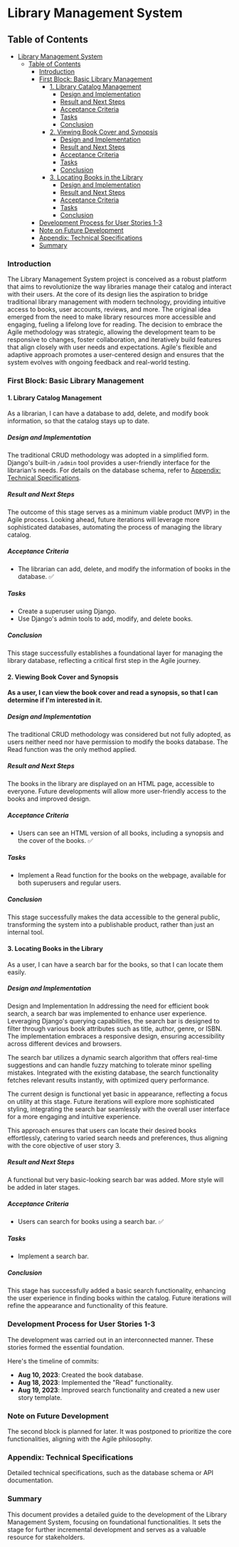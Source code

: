 # Library Management System

## Table of Contents

- [Library Management System](#library-management-system)
  - [Table of Contents](#table-of-contents)
    - [Introduction](#introduction)
    - [First Block: Basic Library Management](#first-block-basic-library-management)
      - [1. Library Catalog Management](#1-library-catalog-management)
        - [Design and Implementation](#design-and-implementation)
        - [Result and Next Steps](#result-and-next-steps)
        - [Acceptance Criteria](#acceptance-criteria)
        - [Tasks](#tasks)
        - [Conclusion](#conclusion)
      - [2. Viewing Book Cover and Synopsis](#2-viewing-book-cover-and-synopsis)
        - [Design and Implementation](#design-and-implementation-1)
        - [Result and Next Steps](#result-and-next-steps-1)
        - [Acceptance Criteria](#acceptance-criteria-1)
        - [Tasks](#tasks-1)
        - [Conclusion](#conclusion-1)
      - [3. Locating Books in the Library](#3-locating-books-in-the-library)
        - [Design and Implementation](#design-and-implementation-2)
        - [Result and Next Steps](#result-and-next-steps-2)
        - [Acceptance Criteria](#acceptance-criteria-2)
        - [Tasks](#tasks-2)
        - [Conclusion](#conclusion-2)
    - [Development Process for User Stories 1-3](#development-process-for-user-stories-1-3)
    - [Note on Future Development](#note-on-future-development)
    - [Appendix: Technical Specifications](#appendix-technical-specifications)
    - [Summary](#summary)

### Introduction

The Library Management System project is conceived as a robust platform that aims to revolutionize the way libraries manage their catalog and interact with their users. At the core of its design lies the aspiration to bridge traditional library management with modern technology, providing intuitive access to books, user accounts, reviews, and more. The original idea emerged from the need to make library resources more accessible and engaging, fueling a lifelong love for reading. The decision to embrace the Agile methodology was strategic, allowing the development team to be responsive to changes, foster collaboration, and iteratively build features that align closely with user needs and expectations. Agile's flexible and adaptive approach promotes a user-centered design and ensures that the system evolves with ongoing feedback and real-world testing.

### First Block: Basic Library Management

#### 1. Library Catalog Management

As a librarian, I can have a database to add, delete, and modify book information, so that the catalog stays up to date.

##### Design and Implementation

The traditional CRUD methodology was adopted in a simplified form. Django's built-in `/admin` tool provides a user-friendly interface for the librarian's needs. For details on the database schema, refer to [Appendix: Technical Specifications](#appendix-technical-specifications).

##### Result and Next Steps

The outcome of this stage serves as a minimum viable product (MVP) in the Agile process. Looking ahead, future iterations will leverage more sophisticated databases, automating the process of managing the library catalog.

##### Acceptance Criteria

- The librarian can add, delete, and modify the information of books in the database. ✅

##### Tasks

- Create a superuser using Django.
- Use Django's admin tools to add, modify, and delete books.

##### Conclusion

This stage successfully establishes a foundational layer for managing the library database, reflecting a critical first step in the Agile journey.

#### 2. Viewing Book Cover and Synopsis

**As a user, I can view the book cover and read a synopsis, so that I can determine if I'm interested in it.**

##### Design and Implementation

The traditional CRUD methodology was considered but not fully adopted, as users neither need nor have permission to modify the books database. The Read function was the only method applied.

##### Result and Next Steps

The books in the library are displayed on an HTML page, accessible to everyone. Future developments will allow more user-friendly access to the books and improved design.

##### Acceptance Criteria

- Users can see an HTML version of all books, including a synopsis and the cover of the books. ✅

##### Tasks

- Implement a Read function for the books on the webpage, available for both superusers and regular users.

##### Conclusion

This stage successfully makes the data accessible to the general public, transforming the system into a publishable product, rather than just an internal tool.

#### 3. Locating Books in the Library

As a user, I can have a search bar for the books, so that I can locate them easily.

##### Design and Implementation

Design and Implementation
In addressing the need for efficient book search, a search bar was implemented to enhance user experience. Leveraging Django's querying capabilities, the search bar is designed to filter through various book attributes such as title, author, genre, or ISBN. The implementation embraces a responsive design, ensuring accessibility across different devices and browsers.

The search bar utilizes a dynamic search algorithm that offers real-time suggestions and can handle fuzzy matching to tolerate minor spelling mistakes. Integrated with the existing database, the search functionality fetches relevant results instantly, with optimized query performance.

The current design is functional yet basic in appearance, reflecting a focus on utility at this stage. Future iterations will explore more sophisticated styling, integrating the search bar seamlessly with the overall user interface for a more engaging and intuitive experience.

This approach ensures that users can locate their desired books effortlessly, catering to varied search needs and preferences, thus aligning with the core objective of user story 3.

##### Result and Next Steps

A functional but very basic-looking search bar was added. More style will be added in later stages.

##### Acceptance Criteria

- Users can search for books using a search bar. ✅

##### Tasks

- Implement a search bar.

##### Conclusion

This stage has successfully added a basic search functionality, enhancing the user experience in finding books within the catalog. Future iterations will refine the appearance and functionality of this feature.

### Development Process for User Stories 1-3

The development was carried out in an interconnected manner. These stories formed the essential foundation.

Here's the timeline of commits:

- **Aug 10, 2023**: Created the book database.
- **Aug 18, 2023**: Implemented the "Read" functionality.
- **Aug 19, 2023**: Improved search functionality and created a new user story template.

### Note on Future Development

The second block is planned for later. It was postponed to prioritize the core functionalities, aligning with the Agile philosophy.

### Appendix: Technical Specifications

Detailed technical specifications, such as the database schema or API documentation.

### Summary

This document provides a detailed guide to the development of the Library Management System, focusing on foundational functionalities. It sets the stage for further incremental development and serves as a valuable resource for stakeholders.
